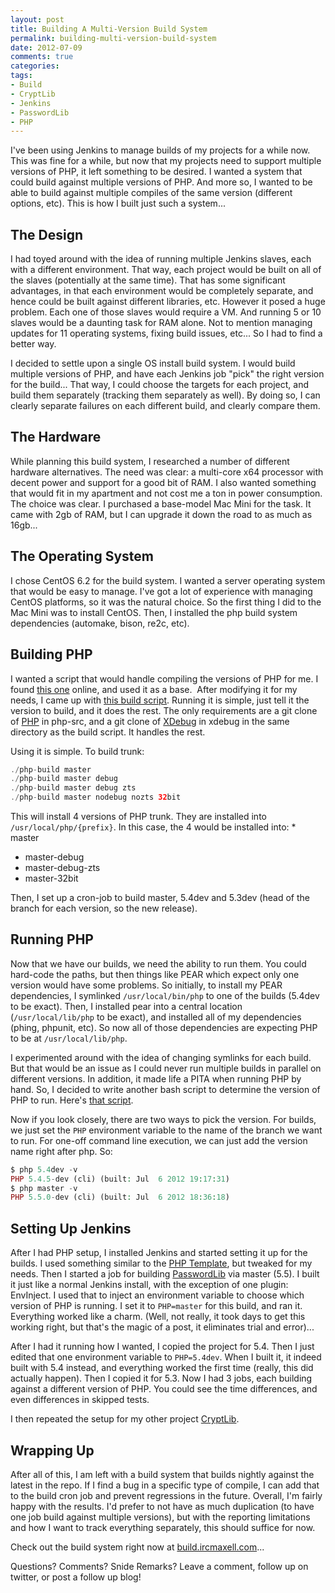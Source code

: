 ```yaml
---
layout: post
title: Building A Multi-Version Build System
permalink: building-multi-version-build-system
date: 2012-07-09
comments: true
categories:
tags:
- Build
- CryptLib
- Jenkins
- PasswordLib
- PHP
---
```


I've been using Jenkins to manage builds of my projects for a while now. This was fine for a while, but now that my projects need to support multiple versions of PHP, it left something to be desired. I wanted a system that could build against multiple versions of PHP. And more so, I wanted to be able to build against multiple compiles of the same version (different options, etc). This is how I built just such a system...<!--more-->
## The Design


I had toyed around with the idea of running multiple Jenkins slaves, each with a different environment. That way, each project would be built on all of the slaves (potentially at the same time). That has some significant advantages, in that each environment would be completely separate, and hence could be built against different libraries, etc. However it posed a huge problem. Each one of those slaves would require a VM. And running 5 or 10 slaves would be a daunting task for RAM alone. Not to mention managing updates for 11 operating systems, fixing build issues, etc... So I had to find a better way.

I decided to settle upon a single OS install build system. I would build multiple versions of PHP, and have each Jenkins job "pick" the right version for the build... That way, I could choose the targets for each project, and build them separately (tracking them separately as well). By doing so, I can clearly separate failures on each different build, and clearly compare them.
## The Hardware


While planning this build system, I researched a number of different hardware alternatives. The need was clear: a multi-core x64 processor with decent power and support for a good bit of RAM. I also wanted something that would fit in my apartment and not cost me a ton in power consumption. The choice was clear. I purchased a base-model Mac Mini for the task. It came with 2gb of RAM, but I can upgrade it down the road to as much as 16gb... 
## The Operating System


I chose CentOS 6.2 for the build system. I wanted a server operating system that would be easy to manage. I've got a lot of experience with managing CentOS platforms, so it was the natural choice. So the first thing I did to the Mac Mini was to install CentOS. Then, I installed the php build system dependencies (automake, bison, re2c, etc).
## Building PHP


I wanted a script that would handle compiling the versions of PHP for me. I found [this one](http://derickrethans.nl/multiple-php-version-setup.html) online, and used it as a base.  After modifying it for my needs, I came up with [this build script](https://gist.github.com/3071768). Running it is simple, just tell it the version to build, and it does the rest. The only requirements are a git clone of [PHP](https://github.com/php/php-src) in php-src, and a git clone of [XDebug](https://github.com/derickr/xdebug) in xdebug in the same directory as the build script. It handles the rest.

Using it is simple. To build trunk:
```php
./php-build master
./php-build master debug
./php-build master debug zts
./php-build master nodebug nozts 32bit

```


This will install 4 versions of PHP trunk. They are installed into `/usr/local/php/{prefix}`. In this case, the 4 would be installed into: * master
 * master-debug
 * master-debug-zts
 * master-32bit

Then, I set up a cron-job to build master, 5.4dev and 5.3dev (head of the branch for each version, so the new release).
## Running PHP


Now that we have our builds, we need the ability to run them. You could hard-code the paths, but then things like PEAR which expect only one version would have some problems. So initially, to install my PEAR dependencies, I symlinked `/usr/local/bin/php` to one of the builds (5.4dev to be exact). Then, I installed pear into a central location (`/usr/local/lib/php` to be exact), and installed all of my dependencies (phing, phpunit, etc). So now all of those dependencies are expecting PHP to be at `/usr/local/lib/php`.

I experimented around with the idea of changing symlinks for each build. But that would be an issue as I could never run multiple builds in parallel on different versions. In addition, it made life a PITA when running PHP by hand. So, I decided to write another bash script to determine the version of PHP to run. Here's [that script](https://gist.github.com/3071845). 

Now if you look closely, there are two ways to pick the version. For builds, we just set the `PHP` environment variable to the name of the branch we want to run. For one-off command line execution, we can just add the version name right after php. So:
```php
$ php 5.4dev -v
PHP 5.4.5-dev (cli) (built: Jul  6 2012 19:17:31) 
$ php master -v
PHP 5.5.0-dev (cli) (built: Jul  6 2012 18:36:18)

```

## Setting Up Jenkins


After I had PHP setup, I installed Jenkins and started setting it up for the builds. I used something similar to the [PHP Template](http://jenkins-php.org/), but tweaked for my needs. Then I started a job for building [PasswordLib](https://github.com/ircmaxell/PHP-PasswordLib) via master (5.5). I built it just like a normal Jenkins install, with the exception of one plugin: EnvInject. I used that to inject an environment variable to choose which version of PHP is running. I set it to `PHP=master` for this build, and ran it. Everything worked like a charm. (Well, not really, it took days to get this working right, but that's the magic of a post, it eliminates trial and error)...

After I had it running how I wanted, I copied the project for 5.4. Then I just edited that one environment variable to `PHP=5.4dev`. When I built it, it indeed built with 5.4 instead, and everything worked the first time (really, this did actually happen). Then I copied it for 5.3. Now I had 3 jobs, each building against a different version of PHP. You could see the time differences, and even differences in skipped tests.

I then repeated the setup for my other project [CryptLib](https://github.com/ircmaxell/PHP-CryptLib).
## Wrapping Up


After all of this, I am left with a build system that builds nightly against the latest in the repo. If I find a bug in a specific type of compile, I can add that to the build cron job and prevent regressions in the future. Overall, I'm fairly happy with the results. I'd prefer to not have as much duplication (to have one job build against multiple versions), but with the reporting limitations and how I want to track everything separately, this should suffice for now. 

Check out the build system right now at [build.ircmaxell.com](http://build.ircmaxell.com/)...


Questions? Comments? Snide Remarks? Leave a comment, follow up on twitter, or post a follow up blog!